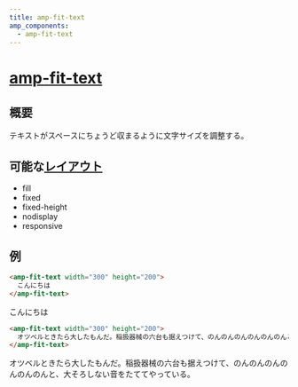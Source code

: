 ```yaml
---
title: amp-fit-text
amp_components:
  - amp-fit-text
---
```


# [amp-fit-text](https://www.ampproject.org/docs/reference/extended/amp-fit-text.html)

## 概要

テキストがスペースにちょうど収まるように文字サイズを調整する。

## 可能な[レイアウト](../layouts.html)

- fill
- fixed
- fixed-height
- nodisplay
- responsive

## 例

```html
<amp-fit-text width="300" height="200">
  こんにちは
</amp-fit-text>
```

<amp-fit-text width="300" height="200">
  こんにちは
</amp-fit-text>

```html
<amp-fit-text width="300" height="200">
  オツベルときたら大したもんだ。稲扱器械の六台も据えつけて、のんのんのんのんのんのんと、大そろしない音をたててやっている。
</amp-fit-text>
```

<amp-fit-text width="300" height="200">
  オツベルときたら大したもんだ。稲扱器械の六台も据えつけて、のんのんのんのんのんのんと、大そろしない音をたててやっている。
</amp-fit-text>
